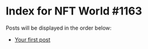 # Index for NFT World #1163
Posts will be displayed in the order below:

- [Your first post](./001-first.md)

